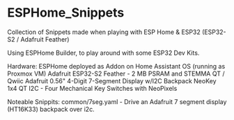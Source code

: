 # ESPHome_Snippets
Collection of Snippets made when playing with ESP Home &amp; ESP32 (ESP32-S2 / Adafruit Feather)

Using ESPHome Builder, to play around with some ESP32 Dev Kits.

Hardware:
ESPHome deployed as Addon on Home Assistant OS (running as Proxmox VM) 
Adafruit ESP32-S2 Feather - 2 MB PSRAM and STEMMA QT / Qwiic
Adafruit 0.56" 4-Digit 7-Segment Display w/I2C Backpack
NeoKey 1x4 QT I2C - Four Mechanical Key Switches with NeoPixels

Noteable Snippits:
common/7seg.yaml - Drive an Adafruit 7 segment display (HT16K33) backpack over i2c.
